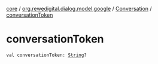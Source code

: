 [core](../../index.md) / [org.rewedigital.dialog.model.google](../index.md) / [Conversation](index.md) / [conversationToken](./conversation-token.md)

# conversationToken

`val conversationToken: `[`String`](https://kotlinlang.org/api/latest/jvm/stdlib/kotlin/-string/index.html)`?`